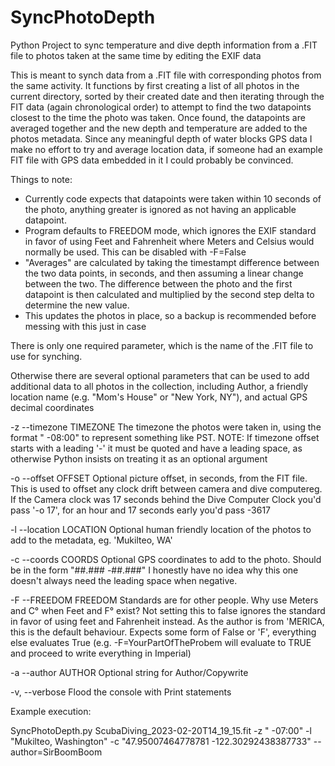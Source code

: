 # SyncPhotoDepth
Python Project to sync temperature and dive depth information from a .FIT file to photos taken at the same time by editing the EXIF data

This is meant to synch data from a .FIT file with corresponding photos from the same activity. It functions by first creating a list of all photos in the current directory, sorted by their created date and then iterating through the FIT data (again chronological order) to attempt to find the two datapoints closest to the time the photo was taken. Once found, the datapoints are averaged together and the new depth and temperature are added to the photos metadata. Since any meaningful depth of water blocks GPS data I make no effort to try and average location data, if someone had an example FIT file with GPS data embedded in it I could probably be convinced.

Things to note: 
* Currently code expects that datapoints were taken within 10 seconds of the photo, anything greater is ignored as not having an applicable datapoint.
* Program defaults to FREEDOM mode, which ignores the EXIF standard in favor of using Feet and Fahrenheit where Meters and Celsius would normally be used. This can be disabled with -F=False
* "Averages" are calculated by taking the timestampt difference between the two data points, in seconds, and then assuming a linear change between the two. The difference between the photo and the first datapoint is then calculated and multiplied by the second step delta to determine the new value. 
* This updates the photos in place, so a backup is recommended before messing with this just in case

There is only one required parameter, which is the name of the .FIT file to use for synching.

Otherwise there are several optional parameters that can be used to add additional data to all photos in the collection, including Author, a friendly location name (e.g. "Mom's House" or "New York, NY"), and actual GPS decimal coordinates

-z --timezone TIMEZONE 
	The timezone the photos were taken in, using the format " -08:00" to represent something like PST. NOTE: If timezone offset starts with a leading '-' it must be quoted and have a leading space, as otherwise Python insists on treating it as an optional argument

-o --offset OFFSET
	Optional picture offset, in seconds, from the FIT file. This is used to offset any clock drift between camera and dive computereg. If the Camera clock was 17 seconds behind the Dive Computer Clock you'd pass '-o 17', for an hour and 17 seconds early you'd pass -3617

-l --location LOCATION
	Optional human friendly location of the photos to add to the metadata, eg. 'Mukilteo, WA'

-c --coords COORDS
	Optional GPS coordinates to add to the photo. Should be in the form "##.### -##.###" I honestly have no idea why this one doesn't always need the leading space when negative.

-F --FREEDOM FREEDOM
	Standards are for other people. Why use Meters and C° when Feet and F° exist? Not setting this to false ignores the standard in favor of using feet and Fahrenheit instead. As the author is from 'MERICA, this is the default behaviour. Expects some form of False or 'F', everything else evaluates True (e.g. -F=YourPartOfTheProbem will evaluate to TRUE and proceed to write everything in Imperial)

-a --author AUTHOR
	Optional string for Author/Copywrite

-v, --verbose
	Flood the console with Print statements


Example execution:

SyncPhotoDepth.py ScubaDiving_2023-02-20T14_19_15.fit -z " -07:00" -l "Mukilteo, Washington" -c "47.95007464778781 -122.30292438387733" --author=SirBoomBoom